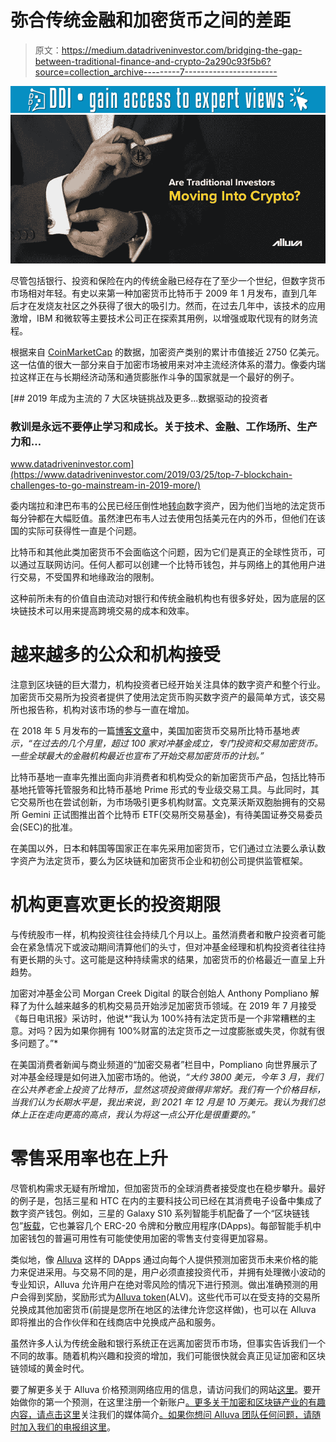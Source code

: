 # 弥合传统金融和加密货币之间的差距

> 原文：<https://medium.datadriveninvestor.com/bridging-the-gap-between-traditional-finance-and-crypto-2a290c93f5b6?source=collection_archive---------7----------------------->

[![](img/aa27e455004d8d469de0ec8232a83f3f.png)](http://www.track.datadriveninvestor.com/1B9E)![](img/17d1b606a67a80d8c846ac274cacb6d9.png)

尽管包括银行、投资和保险在内的传统金融已经存在了至少一个世纪，但数字货币市场相对年轻。有史以来第一种加密货币比特币于 2009 年 1 月发布，直到几年后才在发烧友社区之外获得了很大的吸引力。然而，在过去几年中，该技术的应用激增，IBM 和微软等主要技术公司正在探索其用例，以增强或取代现有的财务流程。

根据来自 [CoinMarketCap](http://bit.ly/2M8Dy7G) 的数据，加密资产类别的累计市值接近 2750 亿美元。这一估值的很大一部分来自于加密市场被用来对冲主流经济体系的潜力。像委内瑞拉这样正在与长期经济动荡和通货膨胀作斗争的国家就是一个最好的例子。

[](https://www.datadriveninvestor.com/2019/03/25/top-7-blockchain-challenges-to-go-mainstream-in-2019-more/) [## 2019 年成为主流的 7 大区块链挑战及更多...数据驱动的投资者

### 教训是永远不要停止学习和成长。关于技术、金融、工作场所、生产力和…

www.datadriveninvestor.com](https://www.datadriveninvestor.com/2019/03/25/top-7-blockchain-challenges-to-go-mainstream-in-2019-more/) 

委内瑞拉和津巴布韦的公民已经压倒性地[转向](http://bit.ly/32Ni4Tv)数字资产，因为他们当地的法定货币每分钟都在大幅贬值。虽然津巴布韦人过去使用包括美元在内的外币，但他们在该国的实际可获得性一直是个问题。

比特币和其他此类加密货币不会面临这个问题，因为它们是真正的全球性货币，可以通过互联网访问。任何人都可以创建一个比特币钱包，并与网络上的其他用户进行交易，不受国界和地缘政治的限制。

这种前所未有的价值自由流动对银行和传统金融机构也有很多好处，因为底层的区块链技术可以用来提高跨境交易的成本和效率。

# 越来越多的公众和机构接受

注意到区块链的巨大潜力，机构投资者已经开始关注具体的数字资产和整个行业。加密货币交易所为投资者提供了使用法定货币购买数字资产的最简单方式，该交易所也报告称，机构对该市场的参与一直在增加。

在 2018 年 5 月发布的一篇[博客文章](http://bit.ly/2LKiJAb)中，美国加密货币交易所比特币基地*表示，“在过去的几个月里，超过 100 家对冲基金成立，专门投资和交易加密货币。一些全球最大的金融机构最近也宣布了开始交易加密货币的计划。”*

比特币基地一直率先推出面向非消费者和机构受众的新加密货币产品，包括比特币基地托管等托管服务和比特币基地 Prime 形式的专业级交易工具。与此同时，其它交易所也在尝试创新，为市场吸引更多机构财富。文克莱沃斯双胞胎拥有的交易所 Gemini 正试图推出首个比特币 ETF(交易所交易基金)，有待美国证券交易委员会(SEC)的批准。

在美国以外，日本和韩国等国家正在率先采用加密货币，它们通过立法要么承认数字资产为法定货币，要么为区块链和加密货币企业和初创公司提供监管框架。

# 机构更喜欢更长的投资期限

与传统股市一样，机构投资往往会持续几个月以上。虽然消费者和散户投资者可能会在紧急情况下或波动期间清算他们的头寸，但对冲基金经理和机构投资者往往持有更长期的头寸。这可能是这种持续需求的结果，加密货币的价格最近一直呈上升趋势。

加密对冲基金公司 Morgan Creek Digital 的联合创始人 Anthony Pompliano 解释了为什么越来越多的机构交易员开始涉足加密货币领域。在 2019 年 7 月接受《每日电讯报》采访时，他说*“我认为 100%持有法定货币是一个非常糟糕的主意。对吗？因为如果你拥有 100%财富的法定货币之一过度膨胀或失灵，你就有很多问题了。”*

在美国消费者新闻与商业频道的“加密交易者”栏目中，Pompliano 向世界展示了对冲基金经理是如何进入加密市场的。他说，*“大约 3800 美元，今年 3 月，我们在公共养老金上投资了比特币，显然这项投资做得非常好。我们有一个价格目标，当我们认为长期水平是，我出来说，到 2021 年 12 月是 10 万美元。我认为我们总体上正在走向更高的高点，我认为将这一点公开化是很重要的。”*

# 零售采用率也在上升

尽管机构需求无疑有所增加，但加密货币的全球消费者接受度也在稳步攀升。最好的例子是，包括三星和 HTC 在内的主要科技公司已经在其消费电子设备中集成了数字资产钱包。例如，三星的 Galaxy S10 系列智能手机配备了一个“区块链钱包”[板载](http://bit.ly/2SxMxk1)，它也兼容几个 ERC-20 令牌和分散应用程序(DApps)。每部智能手机中加密钱包的普遍可用性有可能使使用加密的零售支付变得更加容易。

类似地，像 [Alluva](http://bit.ly/ext_grp1) 这样的 DApps 通过向每个人提供预测加密货币未来价格的能力来促进采用。与交易不同的是，用户必须直接投资代币，并拥有处理微小波动的专业知识，Alluva 允许用户在绝对零风险的情况下进行预测。做出准确预测的用户会得到奖励，奖励形式为[Alluva token](http://bit.ly/alv_cmc)(ALV)。这些代币可以在受支持的交易所兑换成其他加密货币(前提是您所在地区的法律允许您这样做)，也可以在 Alluva 即将推出的合作伙伴和在线商店中兑换成产品和服务。

虽然许多人认为传统金融和银行系统正在远离加密货币市场，但事实告诉我们一个不同的故事。随着机构兴趣和投资的增加，我们可能很快就会真正见证加密和区块链领域的黄金时代。

要了解更多关于 Alluva 价格预测网络应用的信息，请访问我们的网站[这里](http://bit.ly/ext_grp1)。要开始做你的第一个预测，在这里注册一个新账户[。更多关于加密和区块链产业的有趣内容，请点击这里](http://bit.ly/alvsignup)关注我们的媒体简介[。如果你想问 Alluva 团队任何问题，请随时加入我们的电报组](http://bit.ly/alluva_mdm)[这里](http://bit.ly/alv_telgrp)。